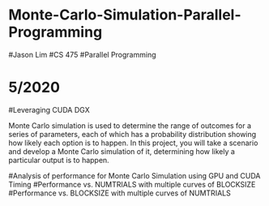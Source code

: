 # Monte-Carlo-Simulation-Parallel-Programming

#Jason Lim
#CS 475
#Parallel Programming
# 5/2020
#Leveraging CUDA DGX 

Monte Carlo simulation is used to determine the range of outcomes for a series of parameters, each of which has a probability distribution showing how likely each option is to happen. In this project, you will take a scenario and develop a Monte Carlo simulation of it, determining how likely a particular output is to happen.

#Analysis of performance for Monte Carlo Simulation using GPU and CUDA Timing
  #Performance vs. NUMTRIALS with multiple curves of BLOCKSIZE
  #Performance vs. BLOCKSIZE with multiple curves of NUMTRIALS
